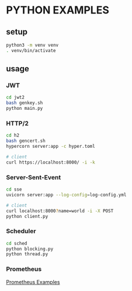 # PYTHON EXAMPLES

## setup
```bash
python3 -m venv venv
. venv/bin/activate
```

## usage
### JWT
```bash
cd jwt2
bash genkey.sh
python main.py
```

### HTTP/2
```bash
cd h2
bash gencert.sh
hypercorn server:app -c hyper.toml

# client
curl https://localhost:8000/ -i -k
```

### Server-Sent-Event
```bash
cd sse
uvicorn server:app --log-config=log-config.yml

# client
curl localhost:8000?name=world -i -X POST
python client.py
```

### Scheduler
```bash
cd sched
python blocking.py
python thread.py
```

### Prometheus
[Prometheus Examples](prom/readme.md)